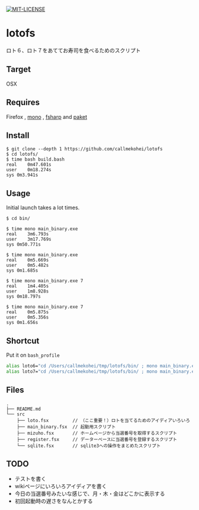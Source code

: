 [![MIT-LICENSE](http://img.shields.io/badge/license-MIT-blue.svg?style=flat)](https://github.com/callmekohei/lotofs/blob/master/LICENSE)


# lotofs

ロト６、ロト７をあててお寿司を食べるためのスクリプト

## Target

OSX

## Requires

Firefox
, [mono](https://github.com/mono/mono)
, [fsharp](https://github.com/fsharp/fsharp)
and [paket](https://github.com/fsprojects/Paket)


## Install

```
$ git clone --depth 1 https://github.com/callmekohei/lotofs
$ cd lotofs/
$ time bash build.bash
real	0m47.601s
user	0m18.274s
sys	0m3.941s
```

## Usage

Initial launch takes a lot times.

```shell
$ cd bin/

$ time mono main_binary.exe
real	3m6.793s
user	3m17.769s
sys	0m50.771s

$ time mono main_binary.exe
real	0m5.669s
user	0m5.482s
sys	0m1.685s

$ time mono main_binary.exe 7
real	1m4.405s
user	1m8.928s
sys	0m18.797s

$ time mono main_binary.exe 7
real	0m5.875s
user	0m5.356s
sys	0m1.656s
```

## Shortcut

Put it on `bash_profile`
```bash
alias loto6="cd /Users/callmekohei/tmp/lotofs/bin/ ; mono main_binary.exe   ; cd -"
alias loto7="cd /Users/callmekohei/tmp/lotofs/bin/ ; mono main_binary.exe 7 ; cd -"
```

## Files

```
.
├── README.md
└── src
    ├── loto.fsx         // （ここ重要！）ロトを当てるためのアイディアいろいろ
    ├── main_binary.fsx  // 起動用スクリプト
    ├── mizuho.fsx       // ホームページから当選番号を取得するスクリプト
    ├── register.fsx     // データーベースに当選番号を登録するスクリプト
    └── sqlite.fsx       // sqlite3への操作をまとめたスクリプト
```

## TODO

- テストを書く
- wikiページにいろいろアイディアを書く
- 今日の当選番号みたいな感じで、月・木・金はどこかに表示する
- 初回起動時の遅さをなんとかする
